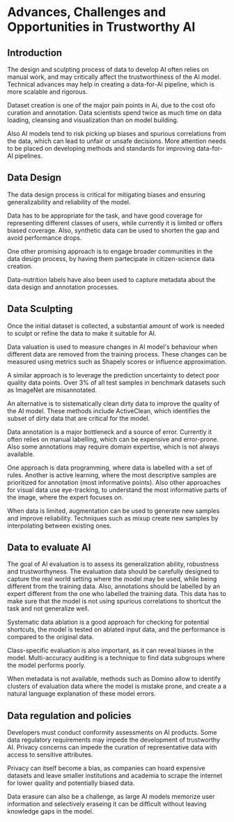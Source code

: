 # Advances, Challenges and Opportunities in Trustworthy AI

## Introduction

The design and sculpting process of data to develop AI often relies on manual work, and may critically affect the trustworthiness of the AI model.
Technical advances may help in creating a data-for-AI pipeline, which is more scalable and rigorous. 

Dataset creation is one of the major pain points in Ai, due to the cost ofo curation and annotation. Data scientists spend twice as much time on data loading, cleansing and visualization than on model building.

Also AI models tend to risk picking up biases and spurious correlations from the data, which can lead to unfair or unsafe decisions. 
More attention needs to be placed on developing methods and standards for improving data-for-AI pipelines. 

## Data Design

The data design process is critical for mitigating biases and ensuring generalizability and reliability of the model. 

Data has to be appropriate for the task, and have good coverage for representing different classes of users, while currently it is limited or offers biased coverage. 
Also, synthetic data can be used to shorten the gap and avoid performance drops. 

One other promising approach is to engage broader communities in the data design process, by having them partecipate in citizen-science data creation. 

Data-nutrition labels have also been used to capture metadata about the data design and annotation processes. 

## Data Sculpting

Once the initial dataset is collected, a substantial amount of work is needed to sculpt or refine the data to make it suitable for AI. 

Data valuation is used to measure changes in AI model's behaviour when different data are removed from the training process. These changes can be measured using metrics such as Shapely scores or influence approximation. 

A similar approach is to leverage the prediction uncertainty to detect poor quality data points. 
Over 3% of all test samples in benchmark datasets such as ImageNet are misannotated. 

An alternative is to sistematically clean dirty data to improve the quality of the AI model. These methods include ActiveClean, which identifies the subset of dirty data that are critical for the model. 

Data annotation is a major bottleneck and a source of error. Currently it often relies on manual labelling, which can be expensive and error-prone. 
Also some annotations may require domain expertise, which is not always available. 

One approach is data programming, where data is labelled with a set of rules. Another is active learning, where the most descriptive samples are prioritized for annotation (most informative points). 
Also other approaches for visual data use eye-tracking, to understand the most informative parts of the image, where the expert focuses on.

When data is limited, augmentation can be used to generate new samples and improve reliability. Techniques such as mixup create new samples by interpolating between existing ones.

## Data to evaluate AI

The goal of AI evaluation is to assess its generalization ability, robustness and trustworthyness. 
The evaluation data should be carefully designed to capture the real world setting where the model may be used, while being different from the training data.
Also, annotations should be labelled by an expert different from the one who labelled the training data. 
This data has to make sure that the model is not using spurious correlations to shortcut the task and not generalize well. 

Systematic data ablation is a good approach for checking for potential shortcuts, the model is tested on ablated input data, and the performance is compared to the original data. 

Class-specific evaluation is also important, as it can reveal biases in the model. Multi-accuracy auditing is a technique to find data subgroups where the model performs poorly. 

When metadata is not available, methods such as Domino allow to identify clusters of evaluation data where the model is mistake prone, and create a a natural language explanation of these model errors. 

## Data regulation and policies

Developers must conduct conformity assessments on AI products. Some data regulatory requirements may impede the development of trustworthy AI. Privacy concerns can impede the curation of representative data with access to sensitive attributes.

Privacy can itself become a bias, as companies can hoard expensive datasets and leave smaller institutions and academia to scrape the internet for lower quality and potentially biased data. 

Data erasure can also be a challenge, as large AI models memorize user information and selectively eraseing it can be difficult without leaving knowledge gaps in the model.